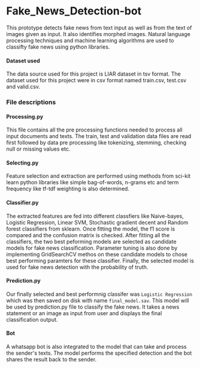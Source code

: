 # Fake_News_Detection-bot
This prototype detects fake news from text input as well as from the text of images given as input. It also identifies morphed images.
Natural language processing techniques and machine learning algorithms are used to classifty fake news using python libraries. 

#### Dataset used
The data source used for this project is LIAR dataset in tsv format. The dataset used for this project were in csv format named train.csv, test.csv and valid.csv.

### File descriptions

#### Processing.py
This file contains all the pre processing functions needed to process all input documents and texts. The train, test and validation data files are read first followed by data pre processing like tokenizing, stemming, checking null or missing values etc.

#### Selecting.py
Feature selection and extraction are performed using methods from sci-kit learn python libraries like simple bag-of-words, n-grams etc and term frequency like tf-tdf weighting is also determined.

#### Classifier.py
The extracted features are fed into different classfiers like Naive-bayes, Logistic Regression, Linear SVM, Stochastic gradient decent and Random forest classifiers from sklearn. Once fitting the model, the f1 score is compared and the confusion matrix is checked. After fitting all the classifiers, the two best peforming models are selected as candidate models for fake news classification. Parameter tuning is also done by implementing GridSearchCV methos on these candidate models to chose best performing paramters for these classifier. Finally, the selected model is used for fake news detection with the probability of truth. 

#### Prediction.py
Our finally selected and best performnig classifer was ```Logistic Regression``` which was then saved on disk with name ```final_model.sav```. This model will be used by prediction.py file to classify the fake news. It takes a news statement or an image as input from user and displays the final classification output.

#### Bot
A whatsapp bot is also integrated to the model that can take and process the sender's texts. The model performs the specified detection and the bot shares the result back to the sender.
